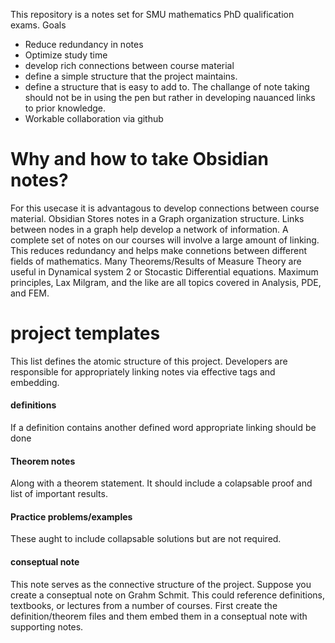 This repository is a notes set for SMU mathematics PhD qualification exams.
Goals
- Reduce redundancy in notes
- Optimize study time
- develop rich connections between course material
- define a simple structure that the project maintains.
- define a structure that is easy to add to. The challange of note taking should not be in using the pen but rather in developing nauanced links to prior knowledge. 
- Workable collaboration via github

# Why and how to take Obsidian notes?
For this usecase it is advantagous to develop connections between course material. Obsidian Stores notes in a Graph organization structure. Links between nodes in a graph help develop a network of information. A complete set of notes on our courses will involve a large amount of linking. This reduces redundancy and helps make connetions between different fields of mathematics. Many Theorems/Results of Measure Theory are useful in Dynamical system 2 or Stocastic Differential equations. Maximum principles, Lax Milgram, and the like are all topics covered in Analysis, PDE, and FEM.   

# project templates
This list defines the atomic structure of this project. Developers are responsible for appropriately linking notes via effective tags and embedding.

#### definitions
If a definition contains another defined word appropriate linking should be done
#### Theorem notes
Along with a theorem statement. It should include a colapsable proof and list of important results.
#### Practice problems/examples
These aught to include collapsable solutions but are not required. 
#### conseptual note
This note serves as the connective structure of the project. Suppose you create a conseptual note on Grahm Schmit. This could reference definitions, textbooks, or lectures from a number of courses. First create the definition/theorem files and them embed them in a conseptual note with supporting notes. 